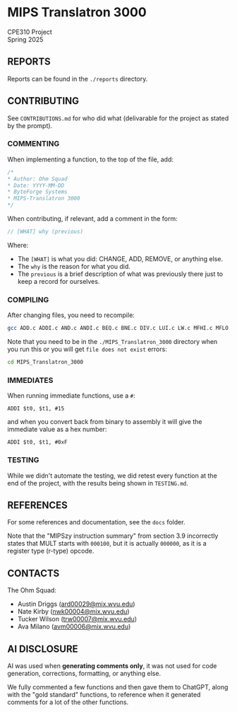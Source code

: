 # MIPS Translatron 3000

CPE310 Project  
Spring 2025  

## REPORTS

Reports can be found in the `./reports` directory.


## CONTRIBUTING

See `CONTRIBUTIONS.md` for who did what (delivarable for the project as stated by the prompt).


### COMMENTING

When implementing a function, to the top of the file, add:
```c
/*
* Author: Ohm Squad
* Date: YYYY-MM-DD
* ByteForge Systems
* MIPS-Translatron 3000
*/
```

When contributing, if relevant, add a comment in the form:
```c
// [WHAT] why (previous)
```

Where:
- The `[WHAT]` is what you did: CHANGE, ADD, REMOVE, or anything else. 
- The `why` is the reason for what you did. 
- The `previous` is a brief description of what was previously there just to keep a record for ourselves.


### COMPILING

After changing files, you need to recompile:
```bash
gcc ADD.c ADDI.c AND.c ANDI.c BEQ.c BNE.c DIV.c LUI.c LW.c MFHI.c MFLO.c MIPS_Instruction.c MIPS_Interpreter.c MULT.c OR.c ORI.c SLT.c SLTI.c SUB.c SW.c -o MIPS_Interpreter.exe
```

Note that you need to be in the `./MIPS_Translatron_3000` directory when you run this or you will get `file does not exist` errors:
```bash
cd MIPS_Translatron_3000
```


### IMMEDIATES

When running immediate functions, use a `#`:
```arm-asm
ADDI $t0, $t1, #15
```

and when you convert back from binary to assembly it will give the immediate value as a hex number:
```arm-asm
ADDI $t0, $t1, #0xF
```

### TESTING

While we didn't automate the testing, we did retest every function at the end of the project, with the results being shown in `TESTING.md`.


## REFERENCES

For some references and documentation, see the `docs` folder.

Note that the "MIPSzy instruction summary" from section 3.9 incorrectly states that MULT starts with `000100`, but it is actually `000000`, as it is a register type (r-type) opcode.


## CONTACTS

The Ohm Squad:
- Austin Driggs (ard00029@mix.wvu.edu)
- Nate Kirby (nwk00004@mix.wvu.edu)
- Tucker Wilson (trw00007@mix.wvu.edu)
- Ava Milano (avm00006@mix.wvu.edu)


## AI DISCLOSURE

AI was used when **generating comments only**, it was not used for code generation, corrections, formatting, or anything else.

We fully commented a few functions and then gave them to ChatGPT, along with the "gold standard" functions, to reference when it generated comments for a lot of the other functions.
